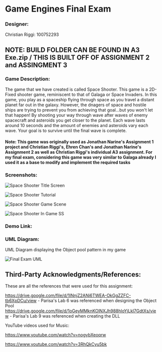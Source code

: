 # Game Engines Final Exam

### Designer:

Christian Riggi: 100752293

## NOTE: BUILD FOLDER CAN BE FOUND IN A3 Exe.zip / THIS IS BUILT OFF OF ASSIGNMENT 2 and ASSINGMENT 3


### Game Description:
The game that we have created is called Space Shooter. This game is a 2D-Fixed shooter game, reminiscent to that of Galaga or Space Invaders. In this game, you play as a spaceship flying through space as you travel a distant planet far out in the galaxy. However, the dnagers of space and hostile ships are trying to prevent you from achieving that goal...but you won't let that happen! By shooting your way through wave after waves of enemy spacecraft and asteroids you get closer to the planet. Each wave lasts around 10 seconds and the amount of enemies and asteroids vary each wave. Your goal is to survive until the final wave is complete.

#### Note: This game was originally used as Jonathan Narine's Assignment 1 project and Christian Riggi's, Ehren Chan's and Jonathan Narine's Assignment 2 as well as Christian Riggi's individual A3 assignment. For my final exam, considering this game was very similar to Galaga already I used it as a base to modify and implement the required tasks

### Screenshots:

![Space Shooter Title Screen](https://user-images.githubusercontent.com/56273491/140454085-32bb1a1a-8f44-4f61-9317-d6e82e2bee4f.png)

![Space Shooter Tutorial ](https://user-images.githubusercontent.com/56273491/140454093-d753e577-b4e6-419b-8a36-33dea2b643eb.png)

![Space Shooter Game Scene](https://user-images.githubusercontent.com/56273491/140454102-e4f8436e-815d-45da-9be5-b6e6039d5250.png)

![Space Shooter In Game SS](https://user-images.githubusercontent.com/56273491/140454118-587b6b68-1169-4fee-8416-27533ec6b86b.png)

### Demo Link: 

### UML Diagram: 

UML Diagram displaying the Object pool pattern in my game

![Final Exam UML](https://user-images.githubusercontent.com/56273491/146615064-8ac07059-25a6-4ea5-8daa-75fe3c625900.png)

## Third-Party Acknowledgments/References:

These are all the references that were used for this assignment:

https://drive.google.com/file/d/1INnjZ2ANi6TWEA-OkGgZZFC-tb6XpDCu/view - Parisa's Lab 6 was referenced when designing the Object Pool
https://drive.google.com/file/d/1oGeyMMknKOlNXJh988hloYjLkI7GdtXs/view - Parisa's Lab 9 was referenced when creating the DLL

YouTube videos used for Music:

https://www.youtube.com/watch?v=nogybXeoqrw

https://www.youtube.com/watch?v=3RhQkCyu5bk

